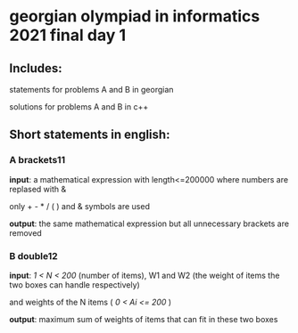 # georgian olympiad in informatics 2021 final day 1

## Includes:

statements for problems A and B in georgian

solutions for problems A and B in c++

## Short statements in english:

### A brackets11

**input**: a mathematical expression with length<=200000 where numbers are replased with &

only + - * / ( ) and & symbols are used

**output**: the same mathematical expression but all unnecessary brackets are removed

### B double12

**input**: _1 < N < 200_ (number of items), W1 and W2 (the weight of items the two boxes can handle respectively)

and weights of the N items ( _0 < Ai <= 200_ )

**output**: maximum sum of weights of items that can fit in these two boxes
